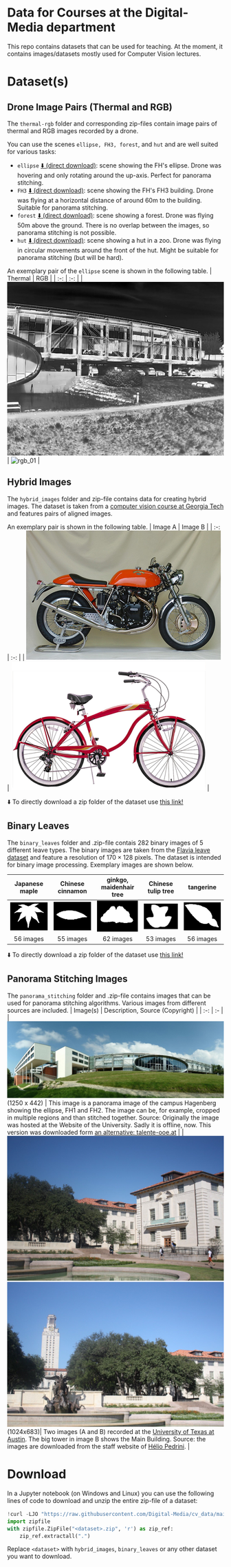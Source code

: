 # Data for Courses at the Digital-Media department

This repo contains datasets that can be used for teaching.
At the moment, it contains images/datasets mostly used for Computer Vision lectures.

# Dataset(s)

## Drone Image Pairs (Thermal and RGB)

The `thermal-rgb` folder and corresponding zip-files contain image pairs of thermal and RGB images recorded by a drone.

You can use the scenes `ellipse, FH3, forest`, and `hut` and are well suited for various tasks:

- `ellipse` [:arrow_down: (direct download)](https://github.com/Digital-Media/cv_data/blob/main/thermal-rgb_ellipse.zip?raw=true): scene showing the FH's ellipse. Drone was hovering and only rotating around the up-axis. Perfect for panorama stitching.
- `FH3` [:arrow_down: (direct download)](https://github.com/Digital-Media/cv_data/blob/main/thermal-rgb_FH3.zip?raw=true): scene showing the FH's FH3 building. Drone was flying at a horizontal distance of around 60m to the building. Suitable for panorama stitching.
- `forest` [:arrow_down: (direct download)](https://github.com/Digital-Media/cv_data/blob/main/thermal-rgb_forest.zip?raw=true): scene showing a forest. Drone was flying 50m above the ground. There is no overlap between the images, so panorama stitching is not possible.
- `hut` [:arrow_down: (direct download)](https://github.com/Digital-Media/cv_data/blob/main/thermal-rgb_hut.zip?raw=true): scene showing a hut in a zoo. Drone was flying in circular movements around the front of the hut. Might be suitable for panorama stitching (but will be hard).

An exemplary pair of the `ellipse` scene is shown in the following table.
| Thermal | RGB |
| :-: | :-: |
| ![thermal_01](/thermal-rgb/ellipse/T_frame0012.png "a thermal image") | ![rgb_01](/thermal-rgb/ellipse/W_frame0012.png "an RGB image") |

## Hybrid Images

The `hybrid_images` folder and zip-file contains data for creating hybrid images.
The dataset is taken from a [computer vision course at Georgia Tech](https://dellaert.github.io/19F-4476/proj1.html) and features pairs of aligned images.

An exemplary pair is shown in the following table.
| Image A | Image B |
| :-: | :-: |
| ![a motorcyle](/hybrid_images/2a_motorcycle.bmp "a motorcylce") | ![a bike](/hybrid_images/2b_bicycle.bmp "a bike") |

:arrow_down: To directly download a zip folder of the dataset use [this link!](https://github.com/Digital-Media/cv_data/blob/main/hybrid_images.zip?raw=true)

## Binary Leaves

The `binary_leaves` folder and .zip-file contais 282 binary images of 5 different leave types.
The binary images are taken from the [Flavia leave dataset](https://flavia.sourceforge.net/) and feature a resolution of $170 \times 128$ pixels. The dataset is intended for binary image processing.
Exemplary images are shown below.

|                   Japanese maple                   |                   Chinese cinnamon                    |                   ginkgo, maidenhair tree                    |                   Chinese tulip tree                    |                   tangerine                    |
| :------------------------------------------------: | :---------------------------------------------------: | :----------------------------------------------------------: | :-----------------------------------------------------: | :--------------------------------------------: |
| ![a Japanes maple leave](/binary_leaves/0/000.png) | ![a Chinese cinnamon leave](/binary_leaves/1/000.png) | ![a ginkgo, maidenhair tree leave](/binary_leaves/2/000.png) | ![a Chinese tulip tree leave](/binary_leaves/3/000.png) | ![a tangerine leave](/binary_leaves/4/000.png) |
|                     56 images                      |                       55 images                       |                          62 images                           |                        53 images                        |                   56 images                    |

:arrow_down: To directly download a zip folder of the dataset use [this link!](https://github.com/Digital-Media/cv_data/blob/main/binary_leaves.zip?raw=true)

## Panorama Stitching Images

The `panorama_stitching` folder and .zip-file contains images that can be used for panorama stitching algorithms.
Various images from different sources are included.
| Image(s) | Description, Source (Copyright) |
| :-: | :- |
| ![a panorama](/panorama_stitching/campus_hagenberg.jpg) (1250 x 442) | This image is a panorama image of the campus Hagenberg showing the ellipse, FH1 and FH2. The image can be, for example, cropped in multiple regions and than stitched together. Source: Originally the image was hosted at the Website of the University. Sadly it is offline, now. This version was downloaded form [an alternative: talente-ooe.at](https://www.talente-ooe.at/fileadmin/_processed_/b/0/csm_fhooe-hagenberg-panorama-michael-fruehmann_53e7c4fbb7.jpg) |
| ![imageA](/panorama_stitching/UTA_foto1A.jpg) ![imageB](/panorama_stitching/UTA_foto1B.jpg) (1024x683)| Two images (A and B) recorded at the [University of Texas at Austin](https://en.wikipedia.org/wiki/University_of_Texas_at_Austin). The big tower in image B shows the Main Building. Source: the images are downloaded from the staff website of [Hélio Pedrini](https://www.ic.unicamp.br/~helio/imagens_registro/). |

# Download

In a Jupyter notebook (on Windows and Linux) you can use the following lines of code to download and unzip the entire zip-file of a dataset:

```python
!curl -LJO "https://raw.githubusercontent.com/Digital-Media/cv_data/main/<dataset>.zip" --silent
import zipfile
with zipfile.ZipFile("<dataset>.zip", 'r') as zip_ref:
    zip_ref.extractall(".")
```

Replace `<dataset>` with `hybrid_images`, `binary_leaves` or any other dataset you want to download.
